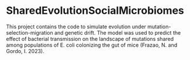 # SharedEvolutionSocialMicrobiomes
This project contains the code to simulate evolution under mutation-selection-migration and genetic drift. The model was used to predict the effect of bacterial transmission on the landscape of mutations shared among populations of E. coli colonizing the gut of mice (Frazao, N. and Gordo, I. 2023).
